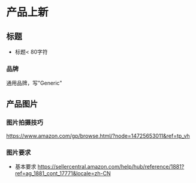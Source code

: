 # 产品上新
## 标题
- 标题< 80字符
### 品牌
通用品牌，写"Generic"
## 产品图片
### 图片拍摄技巧
https://www.amazon.com/gp/browse.html/?node=14725653011&ref=tp_vh
### 图片要求
- 基本要求
https://sellercentral.amazon.com/help/hub/reference/1881?ref=ag_1881_cont_17771&locale=zh-CN
